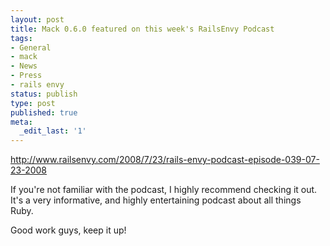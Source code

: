```yaml
---
layout: post
title: Mack 0.6.0 featured on this week's RailsEnvy Podcast
tags:
- General
- mack
- News
- Press
- rails envy
status: publish
type: post
published: true
meta:
  _edit_last: '1'
---
```

<a href="http://www.railsenvy.com/2008/7/23/rails-envy-podcast-episode-039-07-23-2008" target="_blank">http://www.railsenvy.com/2008/7/23/rails-envy-podcast-episode-039-07-23-2008</a>

If you're not familiar with the podcast, I highly recommend checking it out. It's a very informative, and highly entertaining podcast about all things Ruby.

Good work guys, keep it up!
